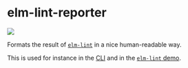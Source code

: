 # elm-lint-reporter

![](https://travis-ci.com/jfmengels/elm-lint-reporter.svg?branch=master)

Formats the result of [`elm-lint`](https://package.elm-lang.org/packages/jfmengels/elm-lint/) in a nice human-readable way.

This is used for instance in the [CLI](https://github.com/jfmengels/node-elm-lint) and in the [`elm-lint` demo](https://github.com/jfmengels/elm-lint/blob/master/demo/Main.elm).
